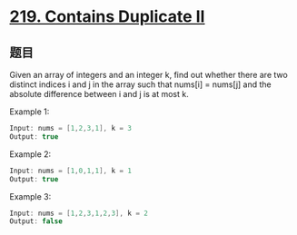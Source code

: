 # [219. Contains Duplicate II](https://leetcode.com/problems/contains-duplicate-ii/)

## 题目

Given an array of integers and an integer k, find out whether there are two distinct indices i and j in the array such that nums[i] = nums[j] and the absolute difference between i and j is at most k.


Example 1:

```c
Input: nums = [1,2,3,1], k = 3
Output: true
```
Example 2:

```c
Input: nums = [1,0,1,1], k = 1
Output: true
```

Example 3:

```c
Input: nums = [1,2,3,1,2,3], k = 2
Output: false
```
